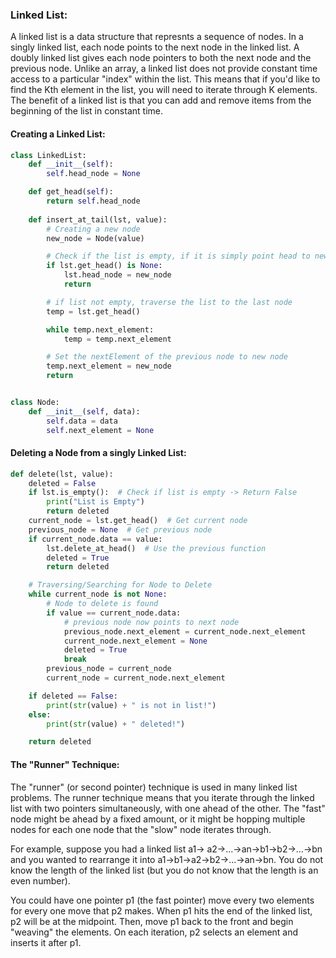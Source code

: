 ### Linked List:
A linked list is a data structure that represnts a sequence of nodes. In a singly linked list, each node points to the next node in the linked list.
A doubly linked list gives each node pointers to both the next node and the previous node. Unlike an array, a linked list does not provide constant
time access to a particular "index" within the list. This means that if you'd like to find the Kth element in the list, you will need to iterate
through K elements.
The benefit of a linked list is that you can add and remove items from the beginning of the list in constant time.

#### Creating a Linked List:
```python
class LinkedList:
    def __init__(self):
        self.head_node = None

    def get_head(self):
        return self.head_node
    
    def insert_at_tail(lst, value):
        # Creating a new node
        new_node = Node(value)

        # Check if the list is empty, if it is simply point head to new node
        if lst.get_head() is None:
            lst.head_node = new_node
            return

        # if list not empty, traverse the list to the last node
        temp = lst.get_head()

        while temp.next_element:
            temp = temp.next_element

        # Set the nextElement of the previous node to new node
        temp.next_element = new_node
        return


class Node:
    def __init__(self, data):
        self.data = data
        self.next_element = None
```

#### Deleting a Node from a singly Linked List:
```python
def delete(lst, value):
    deleted = False
    if lst.is_empty():  # Check if list is empty -> Return False
        print("List is Empty")
        return deleted
    current_node = lst.get_head()  # Get current node
    previous_node = None  # Get previous node
    if current_node.data == value:
        lst.delete_at_head()  # Use the previous function
        deleted = True
        return deleted

    # Traversing/Searching for Node to Delete
    while current_node is not None:
        # Node to delete is found
        if value == current_node.data:
            # previous node now points to next node
            previous_node.next_element = current_node.next_element
            current_node.next_element = None
            deleted = True
            break
        previous_node = current_node
        current_node = current_node.next_element

    if deleted == False:
        print(str(value) + " is not in list!")
    else:
        print(str(value) + " deleted!")

    return deleted
```

#### The "Runner" Technique:
The "runner" (or second pointer) technique is used in many linked list problems. The runner technique means that you iterate
through the linked list with two pointers simultaneously, with one ahead of the other. The "fast" node might be ahead by a fixed
amount, or it might be hopping multiple nodes for each one node that the "slow" node iterates through.

For example, suppose you had a linked list a1-> a2->...->an->b1->b2->...->bn and you wanted to rearrange it into
a1->b1->a2->b2->...->an->bn. You do not know the length of the linked list (but you do not know that the length is an even number).

You could have one pointer p1 (the fast pointer) move every two elements for every one move that p2 makes. When p1 hits the
end of the linked list, p2 will be at the midpoint. Then, move p1 back to the front and begin "weaving" the elements. On each
iteration, p2 selects an element and inserts it after p1.
